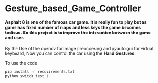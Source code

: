# Gesture_based_Game_Controller
#### **Asphalt 8** is one of the famous car game. it is really fun to play but as game has **fixed number of maps and less keys** the game becomes **tedious**. So this project is to improve the interaction between the game and user.
By the Use of the opencv for image preoccesing and pyauto gui for virtual keyboard, Now you can control the car using the **Hand Gestures**.

To use the code 
```
pip install -r recquirements.txt
python switch_test_1
```
